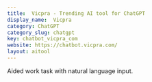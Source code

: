 ```yaml
---
title:  Vicpra - Trending AI tool for ChatGPT
display_name:  Vicpra
category: ChatGPT
category_slug: chatgpt
key: chatbot_vicpra_com
website: https://chatbot.vicpra.com/
layout: aitool
---
```


Aided work task with natural language input.
